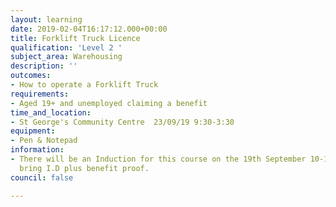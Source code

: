 ```yaml
---
layout: learning
date: 2019-02-04T16:17:12.000+00:00
title: Forklift Truck Licence
qualification: 'Level 2 '
subject_area: Warehousing
description: ''
outcomes:
- How to operate a Forklift Truck
requirements:
- Aged 19+ and unemployed claiming a benefit
time_and_location:
- St George's Community Centre  23/09/19 9:30-3:30
equipment:
- Pen & Notepad
information:
- There will be an Induction for this course on the 19th September 10-1. you must
  bring I.D plus benefit proof.
council: false

---
```

